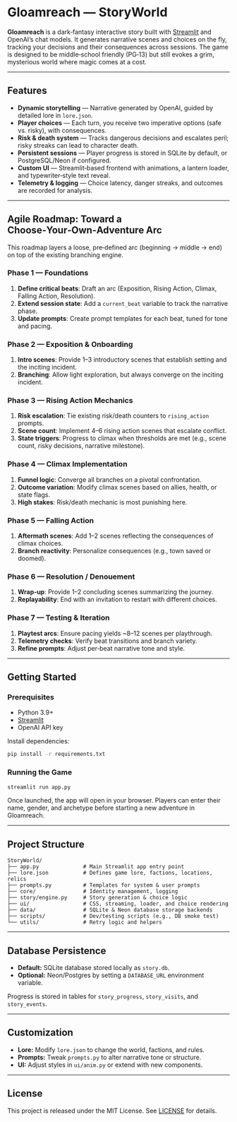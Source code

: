 # Gloamreach — StoryWorld

**Gloamreach** is a dark‑fantasy interactive story built with [Streamlit](https://streamlit.io) and OpenAI’s chat models. It generates narrative scenes and choices on the fly, tracking your decisions and their consequences across sessions. The game is designed to be middle‑school friendly (PG‑13) but still evokes a grim, mysterious world where magic comes at a cost.

---

## Features

- **Dynamic storytelling** — Narrative generated by OpenAI, guided by detailed lore in `lore.json`.
- **Player choices** — Each turn, you receive two imperative options (safe vs. risky), with consequences.
- **Risk & death system** — Tracks dangerous decisions and escalates peril; risky streaks can lead to character death.
- **Persistent sessions** — Player progress is stored in SQLite by default, or PostgreSQL/Neon if configured.
- **Custom UI** — Streamlit‑based frontend with animations, a lantern loader, and typewriter‑style text reveal.
- **Telemetry & logging** — Choice latency, danger streaks, and outcomes are recorded for analysis.

---

## Agile Roadmap: Toward a Choose‑Your‑Own‑Adventure Arc

This roadmap layers a loose, pre‑defined arc (beginning → middle → end) on top of the existing branching engine.

### Phase 1 — Foundations

1. **Define critical beats**: Draft an arc (Exposition, Rising Action, Climax, Falling Action, Resolution).
2. **Extend session state**: Add a `current_beat` variable to track the narrative phase.
3. **Update prompts**: Create prompt templates for each beat, tuned for tone and pacing.

### Phase 2 — Exposition & Onboarding

1. **Intro scenes**: Provide 1–3 introductory scenes that establish setting and the inciting incident.
2. **Branching**: Allow light exploration, but always converge on the inciting incident.

### Phase 3 — Rising Action Mechanics

1. **Risk escalation**: Tie existing risk/death counters to `rising_action` prompts.
2. **Scene count**: Implement 4–6 rising action scenes that escalate conflict.
3. **State triggers**: Progress to climax when thresholds are met (e.g., scene count, risky decisions, narrative milestone).

### Phase 4 — Climax Implementation

1. **Funnel logic**: Converge all branches on a pivotal confrontation.
2. **Outcome variation**: Modify climax scenes based on allies, health, or state flags.
3. **High stakes**: Risk/death mechanic is most punishing here.

### Phase 5 — Falling Action

1. **Aftermath scenes**: Add 1–2 scenes reflecting the consequences of climax choices.
2. **Branch reactivity**: Personalize consequences (e.g., town saved or doomed).

### Phase 6 — Resolution / Denouement

1. **Wrap‑up**: Provide 1–2 concluding scenes summarizing the journey.
2. **Replayability**: End with an invitation to restart with different choices.

### Phase 7 — Testing & Iteration

1. **Playtest arcs**: Ensure pacing yields \~8–12 scenes per playthrough.
2. **Telemetry checks**: Verify beat transitions and branch variety.
3. **Refine prompts**: Adjust per‑beat narrative tone and style.

---

## Getting Started

### Prerequisites

- Python 3.9+
- [Streamlit](https://streamlit.io/)
- OpenAI API key

Install dependencies:

```bash
pip install -r requirements.txt
```

### Running the Game

```bash
streamlit run app.py
```

Once launched, the app will open in your browser. Players can enter their name, gender, and archetype before starting a new adventure in Gloamreach.

---

## Project Structure

```
StoryWorld/
├── app.py              # Main Streamlit app entry point
├── lore.json           # Defines game lore, factions, locations, relics
├── prompts.py          # Templates for system & user prompts
├── core/               # Identity management, logging
├── story/engine.py     # Story generation & choice logic
├── ui/                 # CSS, streaming, loader, and choice rendering
├── data/               # SQLite & Neon database storage backends
├── scripts/            # Dev/testing scripts (e.g., DB smoke test)
└── utils/              # Retry logic and helpers
```

---

## Database Persistence

- **Default:** SQLite database stored locally as `story.db`.
- **Optional:** Neon/Postgres by setting a `DATABASE_URL` environment variable.

Progress is stored in tables for `story_progress`, `story_visits`, and `story_events`.

---

## Customization

- **Lore:** Modify `lore.json` to change the world, factions, and rules.
- **Prompts:** Tweak `prompts.py` to alter narrative tone or structure.
- **UI:** Adjust styles in `ui/anim.py` or extend with new components.

---

## License

This project is released under the MIT License. See [LICENSE](LICENSE) for details.

